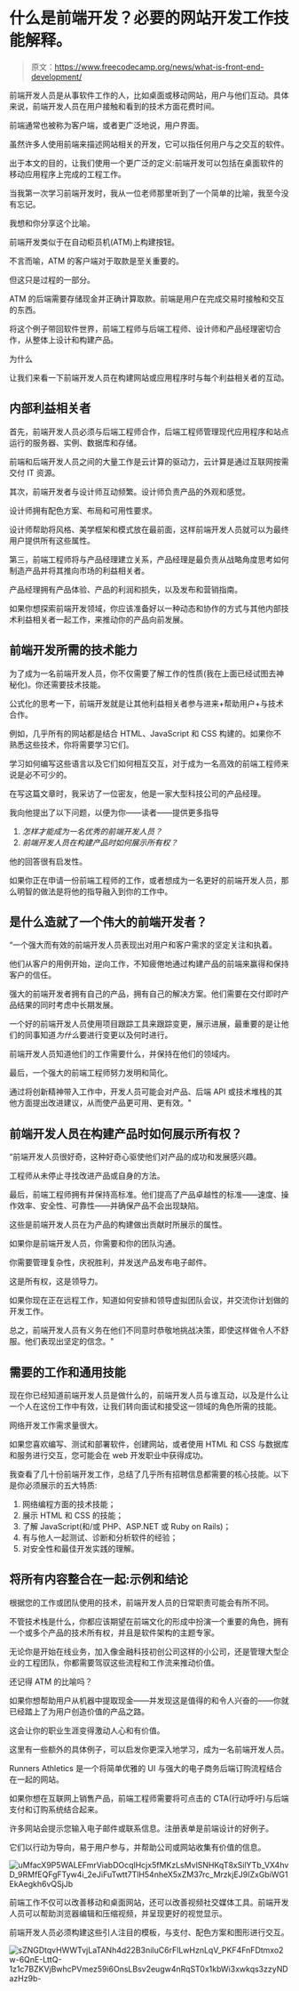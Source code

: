 # 什么是前端开发？必要的网站开发工作技能解释。

> 原文：<https://www.freecodecamp.org/news/what-is-front-end-development/>

前端开发人员是从事软件工作的人，比如桌面或移动网站，用户与他们互动。具体来说，前端开发人员在用户接触和看到的技术方面花费时间。

前端通常也被称为客户端，或者更广泛地说，用户界面。

虽然许多人使用前端来描述网站相关的开发，它可以指任何用户与之交互的软件。

出于本文的目的，让我们使用一个更广泛的定义:前端开发可以包括在桌面软件的移动应用程序上完成的工程工作。

当我第一次学习前端开发时，我从一位老师那里听到了一个简单的比喻，我至今没有忘记。

我想和你分享这个比喻。

前端开发类似于在自动柜员机(ATM)上构建按钮。

不言而喻，ATM 的客户端对于取款是至关重要的。

但这只是过程的一部分。

ATM 的后端需要存储现金并正确计算取款。前端是用户在完成交易时接触和交互的东西。

将这个例子带回软件世界，前端工程师与后端工程师、设计师和产品经理密切合作，从整体上设计和构建产品。

为什么

让我们来看一下前端开发人员在构建网站或应用程序时与每个利益相关者的互动。

## 内部利益相关者

首先，前端开发人员必须与后端工程师合作，后端工程师管理现代应用程序和站点运行的服务器、实例、数据库和存储。

前端和后端开发人员之间的大量工作是云计算的驱动力，云计算是通过互联网按需交付 IT 资源。

其次，前端开发者与设计师互动频繁。设计师负责产品的外观和感觉。

设计师拥有配色方案、布局和可用性要求。

设计师帮助将风格、美学框架和模式放在最前面，这样前端开发人员就可以为最终用户提供所有这些属性。

第三，前端工程师将与产品经理建立关系，产品经理是最负责从战略角度思考如何制造产品并将其推向市场的利益相关者。

产品经理拥有产品体验、产品的利润和损失，以及发布和营销指南。

如果你想探索前端开发领域，你应该准备好以一种动态和协作的方式与其他内部技术利益相关者一起工作，来推动你的产品向前发展。

## 前端开发所需的技术能力

为了成为一名前端开发人员，你不仅需要了解工作的性质(我在上面已经试图去神秘化)。你还需要技术技能。

公式化的思考一下，前端开发就是让其他利益相关者参与进来+帮助用户+与技术合作。

例如，几乎所有的网站都是结合 HTML、JavaScript 和 CSS 构建的。如果你不熟悉这些技术，你将需要学习它们。

学习如何编写这些语言以及它们如何相互交互，对于成为一名高效的前端工程师来说是必不可少的。

在写这篇文章时，我采访了一位密友，他是一家大型科技公司的产品经理。

我向他提出了以下问题，以便为你——读者——提供更多指导

1.  *怎样才能成为一名优秀的前端开发人员？*
2.  *前端开发人员在构建产品时如何展示所有权？*

他的回答很有启发性。

如果你正在申请一份前端工程师的工作，或者想成为一名更好的前端开发人员，那么明智的做法是将他的指导融入到你的工作中。

## 是什么造就了一个伟大的前端开发者？

“一个强大而有效的前端开发人员表现出对用户和客户需求的坚定关注和执着。

他们从客户的用例开始，逆向工作，不知疲倦地通过构建产品的前端来赢得和保持客户的信任。

强大的前端开发者拥有自己的产品，拥有自己的解决方案。他们需要在交付即时产品结果的同时考虑中长期发展。

一个好的前端开发人员使用项目跟踪工具来跟踪变更，展示进展，最重要的是让他们的同事知道*为什么*要进行变更以及何时进行。

前端开发人员知道他们的工作需要什么，并保持在他们的领域内。

最后，一个强大的前端工程师努力发明和简化。

通过将创新精神带入工作中，开发人员可能会对产品、后端 API 或技术堆栈的其他方面提出改进建议，从而使产品更可用、更有效。"

## 前端开发人员在构建产品时如何展示所有权？

“前端开发人员很好奇，这种好奇心驱使他们对产品的成功和发展感兴趣。

工程师从未停止寻找改进产品或自身的方法。

最后，前端工程师拥有并保持高标准。他们提高了产品卓越性的标准——速度、操作效率、安全性、可靠性——并确保产品不会出现缺陷。

这些是前端开发人员在为产品的构建做出贡献时所展示的属性。

如果你是前端开发人员，你需要和你的团队沟通。

你需要管理复杂性，庆祝胜利，并发送产品发布电子邮件。

这是所有权，这是领导力。

如果你现在正在远程工作，知道如何安排和领导虚拟团队会议，并交流你计划做的开发工作。

总之，前端开发人员有义务在他们不同意时恭敬地挑战决策，即使这样做令人不舒服。他们表现出坚定的信念。"

## 需要的工作和通用技能

现在你已经知道前端开发人员是做什么的，前端开发人员与谁互动，以及是什么让一个人在这份工作中有效，让我们转向面试和接受这一领域的角色所需的技能。

网络开发工作需求量很大。

如果您喜欢编写、测试和部署软件，创建网站，或者使用 HTML 和 CSS 与数据库和服务进行交互，您可能会在 web 开发职业中获得成功。

我查看了几十份前端开发工作，总结了几乎所有招聘信息都需要的核心技能。以下是你必须展示的五大特质:

1.  网络编程方面的技术技能；
2.  展示 HTML 和 CSS 的技能；
3.  了解 JavaScript(和/或 PHP、ASP.NET 或 Ruby on Rails)；
4.  有与他人一起测试、诊断和分析软件的经验；
5.  对安全性和最佳开发实践的理解。

## 将所有内容整合在一起:示例和结论

根据您的工作或团队使用的技术，前端开发人员的日常职责可能会有所不同。

不管技术栈是什么，你都应该期望在前端文化的形成中扮演一个重要的角色，拥有一个或多个产品的技术所有权，并且是软件架构的主题专家。

无论你是开始在线业务，加入像金融科技初创公司这样的小公司，还是管理大型企业的工程团队，你都需要驾驭这些流程和工作流来推动价值。

还记得 ATM 的比喻吗？

如果你想帮助用户从机器中提取现金——并发现这是值得的和令人兴奋的——你就已经踏上了为用户创造价值的产品之路。

这会让你的职业生涯变得激动人心和有价值。

这里有一些额外的具体例子，可以启发你更深入地学习，成为一名前端开发人员。

Runners Athletics 是一个将简单优雅的 UI 与强大的电子商务后端订购流程结合在一起的网站。

如果你想在互联网上销售产品，前端工程师需要将可点击的 CTA(行动呼吁)与后端支付和订购系统结合起来。

许多网站会提示您输入电子邮件或联系信息。注册表单是前端设计的好例子。

它们以行动为导向，易于用户参与，并帮助公司或网站收集有价值的信息。

![uMfacX9P5WALEFmrViabDOcqlHcjx5fMKzLsMvlSNHKqT8xSilYTb_VX4hvD_9RMfEQFgFTyw4i_2eJiFuTwtt7TlH54nheX5xZM37rc_MrzkjEJ9IZxGbiWG1EkAegkh6vQSjJb](img/079e5ed98778375c450062b1af1a4a4d.png)

前端工作不仅可以改善移动和桌面网站，还可以改善视频社交媒体工具。前端开发人员可以帮助浏览器编辑和压缩视频，并呈现更好的视觉显示。

前端开发人员必须构建这些引人注目的模板，与支付、配色方案和图形进行交互。

![sZNGDtqvHWWTvjLaTANh4d22B3niIuC6rFlLwHznLqV_PKF4FnFDtmxo2w-6QnE-LttQ-1z1c7BZKVjBwhcPVmez59i6OnsLBsv2eugw4nRqST0x1kbWi3xwkqs3zzyNDazHz9b-](img/b9d9e026ac31e119b4369a50006d7490.png)
